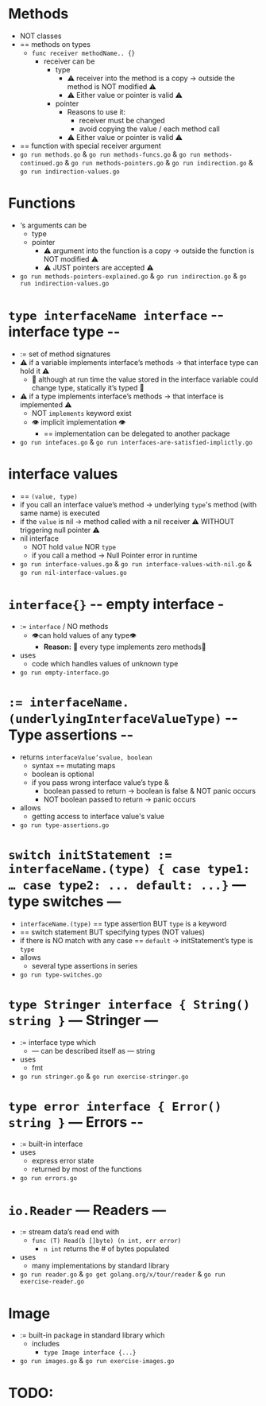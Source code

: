 # Methods
* NOT classes
* == methods on types
  * `func receiver methodName.. {}`
    * receiver can be
      * type
        * ⚠️ receiver into the method is a copy → outside the method is NOT modified ⚠️
        * ⚠️ Either value or pointer is valid ⚠️
      * pointer
        * Reasons to use it:
          * receiver must be changed
          * avoid copying the value / each method call
        * ⚠️ Either value or pointer is valid ⚠️
* == function with special receiver argument
* `go run methods.go` & `go run methods-funcs.go` & `go run methods-continued.go` & `go run methods-pointers.go` & `go run indirection.go` & `go run indirection-values.go` 

# Functions
* ‘s arguments can be
  * type
  * pointer
    * ⚠️ argument into the function is a copy → outside the function is NOT modified  ⚠️
    * ⚠️ JUST pointers are accepted ⚠️
* `go run methods-pointers-explained.go` & `go run indirection.go` & `go run indirection-values.go`

# `type interfaceName interface` -- interface type --
* := set of method signatures
* ⚠️ if a variable implements interface’s methods → that interface type can hold it ⚠️
  * 🧠 although at run time the value stored in the interface variable could change type, statically it’s typed 🧠
* ⚠️ if a type implements interface’s methods → that interface is implemented ⚠️
  * NOT `implements` keyword exist
  * 👁️ implicit implementation 👁️
    * == implementation can be delegated to another package
* `go run intefaces.go` & `go run interfaces-are-satisfied-implictly.go`

# interface values
* == `(value, type)`
* if you call an interface value’s method → underlying `type`'s method (with same name) is executed
* if the `value` is nil → method called with a nil receiver ⚠️ WITHOUT triggering null pointer ⚠️
* nil interface
  * NOT hold `value` NOR `type`
  * if you call a method → Null Pointer error in runtime
* `go run interface-values.go` & `go run interface-values-with-nil.go` & `go run nil-interface-values.go`

# `interface{}` -- empty interface - 
* := `interface` / NO methods
  * 👁️can hold values of any type👁️
    * **Reason:** 🧠 every type implements zero methods🧠
* uses
  * code which handles values of unknown type
* `go run empty-interface.go`

# `:= interfaceName.(underlyingInterfaceValueType)` -- Type assertions --
* returns `interfaceValue’svalue, boolean`
  * syntax == mutating maps
  * boolean is optional
  * if you pass wrong interface value’s type &
    * boolean passed to return → boolean is false & NOT panic occurs
    * NOT boolean passed to return → panic occurs
* allows
  * getting access to interface value's value
* `go run type-assertions.go`

# `switch initStatement := interfaceName.(type) { case type1: … case type2: ... default: ...}` — type switches —
* `interfaceName.(type)` == type assertion BUT `type` is a keyword
* == switch statement BUT specifying types (NOT values)
* if there is NO match with any case == `default` → initStatement’s type is `type`
* allows
  * several type assertions in series
* `go run type-switches.go`

# `type Stringer interface { String() string }` — Stringer —
* := interface type which
  * — can be described itself as — string
* uses
  * fmt
* `go run stringer.go` & `go run exercise-stringer.go`

# `type error interface { Error() string }` — Errors -- 
* := built-in interface
* uses
  * express error state
  * returned by most of the functions
* `go run errors.go`

# `io.Reader` — Readers —
* := stream data’s read end with
  * `func (T) Read(b []byte) (n int, err error)`
    * `n int` returns the # of bytes populated
* uses
  * many implementations by standard library
* `go run reader.go` & `go get golang.org/x/tour/reader` & `go run exercise-reader.go`

# Image
* := built-in package in standard library which
  * includes
    * `type Image interface {...}`
* `go run images.go` & `go run exercise-images.go`

# TODO: